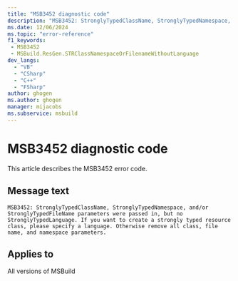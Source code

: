 ```yaml
---
title: "MSB3452 diagnostic code"
description: "MSB3452: StronglyTypedClassName, StronglyTypedNamespace, and/or StronglyTypedFileName parameters were passed in, but no StronglyTypedLanguage. If you want to create a strongly typed resource class, please specify a language. Otherwise remove all class, file name, and namespace parameters."
ms.date: 12/06/2024
ms.topic: "error-reference"
f1_keywords:
 - MSB3452
 - MSBuild.ResGen.STRClassNamespaceOrFilenameWithoutLanguage
dev_langs:
  - "VB"
  - "CSharp"
  - "C++"
  - "FSharp"
author: ghogen
ms.author: ghogen
manager: mijacobs
ms.subservice: msbuild
---
```


# MSB3452 diagnostic code

<!-- :::ErrorDefinitionDescription::: -->
<!-- :::editable-content name="introDescription"::: -->
This article describes the MSB3452 error code.
<!-- :::editable-content-end::: -->

## Message text

`MSB3452: StronglyTypedClassName, StronglyTypedNamespace, and/or StronglyTypedFileName parameters were passed in, but no StronglyTypedLanguage. If you want to create a strongly typed resource class, please specify a language. Otherwise remove all class, file name, and namespace parameters.`

<!-- :::editable-content name="postOutputDescription"::: -->
<!--
{StrBegin="MSB3452: "}
-->
<!-- :::editable-content-end::: -->
<!-- :::ErrorDefinitionDescription-end::: -->

## Applies to

All versions of MSBuild
